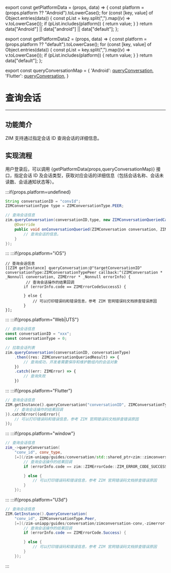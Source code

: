 export const getPlatformData = (props, data) => {
    const platform = (props.platform ?? "Android").toLowerCase();
    for (const [key, value] of Object.entries(data)) {
        const pList = key.split(",").map((v) => v.toLowerCase());
        if (pList.includes(platform)) {
            return value;
        }
    }
    return data["Android"] || data["android"] || data["default"];
};

export const getPlatformData2 = (props, data) => {
    const platform = (props.platform ?? "default").toLowerCase();
    for (const [key, value] of Object.entries(data)) {
        const pList = key.split(",").map((v) => v.toLowerCase());
        if (pList.includes(platform)) {
            return value;
        }
    }
    return data["default"];
};

export const queryConversationMap = {
  'Android': <a href="@queryConversation" target='_blank'>queryConversation</a>,
  'Flutter': <a href="https://pub.dev/documentation/zego_zim/latest/zego_zim/ZIM/queryConversation.html" target='_blank'>queryConversation</a>,
}



# 查询会话

- - -

## 功能简介

ZIM 支持通过指定会话 ID 查询会话的详细信息。

## 实现流程

用户登录后，可以调用 {getPlatformData(props,queryConversationMap)} 接口，指定会话 ID 及会话类型，获取对应会话的详细信息（包括会话名称、会话未读数、会话通知状态等）。

:::if{props.platform=undefined}
```java
String conversationID = "convId";
ZIMConversationType type = ZIMConversationType.PEER;

// 查询会话信息
zim.queryConversation(conversationID,type, new ZIMConversationQueriedCallback() {
    @Override
    public void onConversationQueried(ZIMConversation conversation, ZIMError errorInfo) {
        // 查询会话的信息。
    }
});

```

:::
:::if{props.platform="iOS"}
```objc
// 查询会话信息
[[ZIM getInstance] queryConversation:@"targetConversationID" conversationType:ZIMConversationTypePeer callback:^(ZIMConversation * _Nonnull conversation, ZIMError * _Nonnull errorInfo) {
         // 查询会话操作的结果回调
        if (errorInfo.code == ZIMErrorCodeSuccessS) {
            
        } else {
            // 可以打印错误码和错误信息，参考 ZIM 官网错误码文档排查错误原因
        }
}];

```
:::
:::if{props.platform="Web|UTS"}
```typescript
// 查询会话信息
const conversationID = "xxx";
const conversationType = 0;

// 拉取会话列表
zim.queryConversation(conversationID, conversationType)
    .then((res: ZIMConversationQueriedResult) => {
        // 查询成功，开发者需要保存和维护数组内的会话对象
    })
    .catch((err: ZIMError) => {
        // 查询失败
    })
```
:::
:::if{props.platform="Flutter"}
```dart
// 查询会话信息
ZIM.getInstance().queryConversation("conversationID", ZIMConversationType.peer).then((value){
    // 查询会话操作的结果回调
}).catchError((onError){
    // 可以打印错误码和错误信息，参考 ZIM 官网错误码文档排查错误原因
});
```
:::
:::if{props.platform="window"}
```cpp
// 查询会话信息
zim_->queryConversation(
    "conv_id", conv_type,
    [=](/zim-uniapp/guides/conversation/std::shared_ptr<zim::zimconversation>-conv,-const-zim::zimerror-&errorinfo) {
        // 查询会话操作的结果回调
        if (errorInfo.code == zim::ZIMErrorCode::ZIM_ERROR_CODE_SUCCESS) {

        } else {
            // 可以打印错误码和错误信息，参考 ZIM 官网错误码文档排查错误原因
        }
    });
```
:::
:::if{props.platform="U3d"}
```cs
// 查询会话信息
ZIM.GetInstance().QueryConversation(
    "conv_id", ZIMConversationType.Peer,
    [=](/zim-uniapp/guides/conversation/zimconversation-conv,-zimerror-errorinfo) {
        // 查询会话操作的结果回调
        if (errorInfo.code == ZIMErrorCode.Success) {

        } else {
            // 可以打印错误码和错误信息，参考 ZIM 官网错误码文档排查错误原因
        }
    });
```
:::

<Content platform="Web" />